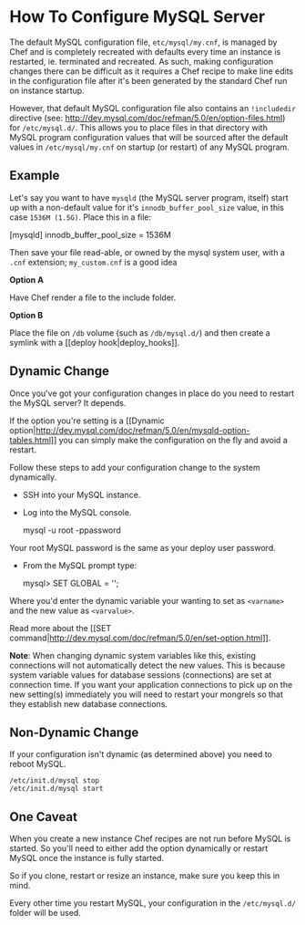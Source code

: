 # How To Configure MySQL Server

The default MySQL configuration file, `etc/mysql/my.cnf`, is managed by Chef and is completely recreated with defaults every time an instance is restarted, ie. terminated and recreated.  As such, making configuration changes there can be difficult as it requires a Chef recipe to make line edits in the configuration file after it's been generated by the standard Chef run on instance startup.

However, that default MySQL configuration file also contains an `!includedir` directive (see: http://dev.mysql.com/doc/refman/5.0/en/option-files.html) for `/etc/mysql.d/`.  This allows you to place files in that directory with MySQL program configuration values that will be sourced after the default values in `/etc/mysql/my.cnf` on startup (or restart) of any MySQL program.


## Example

Let's say you want to have `mysqld` (the MySQL server program, itself) start up with a non-default value for it's `innodb_buffer_pool_size` value, in this case `1536M (1.5G)`.  Place this in a file:

  [mysqld]
  innodb_buffer_pool_size = 1536M

Then save your file read-able, or owned by the mysql system user, with a `.cnf` extension; `my_custom.cnf` is a good idea

**Option A**

Have Chef render a file to the include folder.
                                     
**Option B**

Place the file on `/db` volume (such as `/db/mysql.d/`) and then create a symlink with a [[deploy hook|deploy_hooks]].

## Dynamic Change

Once you've got your configuration changes in place do you need to restart the MySQL server? It depends.

If the option you're setting is a [[Dynamic option|http://dev.mysql.com/doc/refman/5.0/en/mysqld-option-tables.html]] you can simply make the configuration on the fly and avoid a restart.

Follow these steps to add your configuration change to the system dynamically.

  - SSH into your MySQL instance.
  - Log into the MySQL console.

      mysql -u root -ppassword

Your root MySQL password is the same as your deploy user password.

  - From the MySQL prompt type:

      mysql> SET GLOBAL <varname> = '<varvalue>';

Where you'd enter the dynamic variable your wanting to set as `<varname>` and the new value as `<varvalue>`.  

Read more about the [[SET command|http://dev.mysql.com/doc/refman/5.0/en/set-option.html]].

**Note**:  When changing dynamic system variables like this, existing connections will not automatically detect the new values.  This is because system variable values for database sessions (connections) are set at connection time.  If you want your application connections to pick up on the new setting(s) immediately you will need to restart your mongrels so that they establish new database connections.

## Non-Dynamic Change
                                    
If your configuration isn't dynamic (as determined above) you need to reboot MySQL.


    /etc/init.d/mysql stop
    /etc/init.d/mysql start


## One Caveat

When you create a new instance Chef recipes are not run before MySQL is started.  So you'll need to either add the option dynamically or restart MySQL once the instance is fully started.

So if you clone, restart or resize an instance, make sure you keep this in mind.

Every other time you restart MySQL, your configuration in the `/etc/mysql.d/` folder will be used.